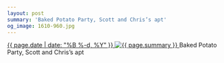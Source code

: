 ```yaml
---
layout: post
summary: 'Baked Potato Party, Scott and Chris’s apt'
og_image: 1610-960.jpg
---
```


<p>
 <time>
  <a href="/1610">
   {{ page.date | date: "%B %-d, %Y" }}
  </a>
 </time>
 <a href="/1610">
  <img alt="{{ page.summary }}" sizes="(min-width: 700px) 50vw, calc(100vw - 2rem)" src="{{ site.assets_url }}/1610-480.jpg" srcset="{{ site.assets_url }}/1610-240.jpg 240w, {{ site.assets_url }}/1610-480.jpg 480w, {{ site.assets_url }}/1610-720.jpg 720w, {{ site.assets_url }}/1610-960.jpg 960w"/>
 </a>
 <span>
  Baked Potato Party, Scott and Chris’s apt
 </span>
</p>
